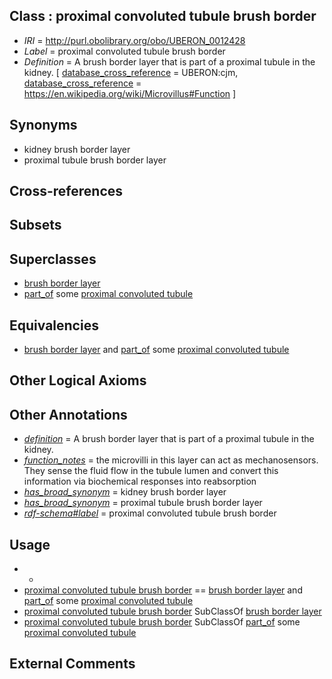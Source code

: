 
## Class : proximal convoluted tubule brush border

 * *IRI* = http://purl.obolibrary.org/obo/UBERON_0012428
 * *Label* = proximal convoluted tubule brush border
 * *Definition* = A brush border layer that is part of a proximal tubule in the kidney. [ [database_cross_reference](../../ef/oboInOwl#hasDbXref.md) = UBERON:cjm, [database_cross_reference](../../ef/oboInOwl#hasDbXref.md) = https://en.wikipedia.org/wiki/Microvillus#Function ]

## Synonyms

 * kidney brush border layer
 * proximal tubule brush border layer

## Cross-references


## Subsets


## Superclasses

 * [brush border layer](../../UBERON/24/UBERON_0012424.md)
 * [part_of](../../BFO/50/BFO_0000050.md) some [proximal convoluted tubule](../../UBERON/87/UBERON_0001287.md)

## Equivalencies

 * [brush border layer](../../UBERON/24/UBERON_0012424.md) and [part_of](../../BFO/50/BFO_0000050.md) some [proximal convoluted tubule](../../UBERON/87/UBERON_0001287.md)

## Other Logical Axioms


## Other Annotations

 * *[definition](../../IAO/15/IAO_0000115.md)* = A brush border layer that is part of a proximal tubule in the kidney.
 * *[function_notes](../../UBPROP/09/UBPROP_0000009.md)* = the microvilli in this layer can act as mechanosensors. They sense the fluid flow in the tubule lumen and convert this information via biochemical responses into reabsorption
 * *[has_broad_synonym](../../ym/oboInOwl#hasBroadSynonym.md)* = kidney brush border layer
 * *[has_broad_synonym](../../ym/oboInOwl#hasBroadSynonym.md)* = proximal tubule brush border layer
 * *[rdf-schema#label](../../el/rdf-schema#label.md)* = proximal convoluted tubule brush border

## Usage

 * -
 * [proximal convoluted tubule brush border](../../UBERON/28/UBERON_0012428.md) == [brush border layer](../../UBERON/24/UBERON_0012424.md) and [part_of](../../BFO/50/BFO_0000050.md) some [proximal convoluted tubule](../../UBERON/87/UBERON_0001287.md)
 * [proximal convoluted tubule brush border](../../UBERON/28/UBERON_0012428.md) SubClassOf [brush border layer](../../UBERON/24/UBERON_0012424.md)
 * [proximal convoluted tubule brush border](../../UBERON/28/UBERON_0012428.md) SubClassOf [part_of](../../BFO/50/BFO_0000050.md) some [proximal convoluted tubule](../../UBERON/87/UBERON_0001287.md)

## External Comments

